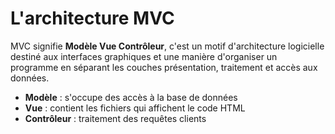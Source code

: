 # L'architecture MVC

MVC signifie **Modèle Vue Contrôleur**, c'est un motif d'architecture logicielle destiné aux interfaces graphiques et une manière d'organiser un programme en séparant les couches présentation, traitement et accès aux données.

- **Modèle** : s'occupe des accès à la base de données
- **Vue** : contient les fichiers qui affichent le code HTML
- **Contrôleur** : traitement des requêtes clients